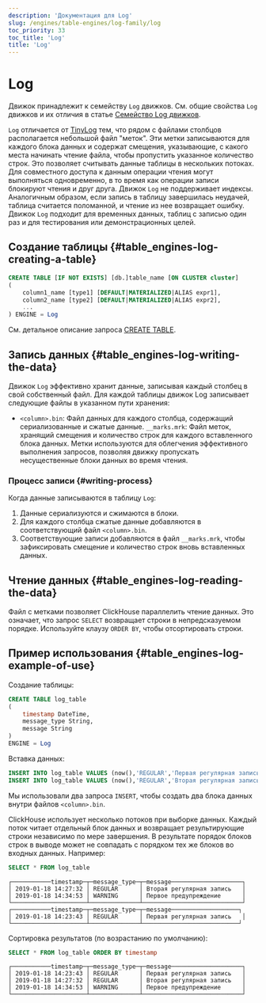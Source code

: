 ```yaml
---
description: 'Документация для Log'
slug: /engines/table-engines/log-family/log
toc_priority: 33
toc_title: 'Log'
title: 'Log'
---
```



# Log

Движок принадлежит к семейству `Log` движков. См. общие свойства `Log` движков и их отличия в статье [Семейство Log движков](../../../engines/table-engines/log-family/index.md).

`Log` отличается от [TinyLog](../../../engines/table-engines/log-family/tinylog.md) тем, что рядом с файлами столбцов располагается небольшой файл "меток". Эти метки записываются для каждого блока данных и содержат смещения, указывающие, с какого места начинать чтение файла, чтобы пропустить указанное количество строк. Это позволяет считывать данные таблицы в нескольких потоках. Для совместного доступа к данным операции чтения могут выполняться одновременно, в то время как операции записи блокируют чтения и друг друга. Движок `Log` не поддерживает индексы. Аналогичным образом, если запись в таблицу завершилась неудачей, таблица считается поломанной, и чтение из нее возвращает ошибку. Движок `Log` подходит для временных данных, таблиц с записью один раз и для тестирования или демонстрационных целей.

## Создание таблицы {#table_engines-log-creating-a-table}

```sql
CREATE TABLE [IF NOT EXISTS] [db.]table_name [ON CLUSTER cluster]
(
    column1_name [type1] [DEFAULT|MATERIALIZED|ALIAS expr1],
    column2_name [type2] [DEFAULT|MATERIALIZED|ALIAS expr2],
    ...
) ENGINE = Log
```

См. детальное описание запроса [CREATE TABLE](/sql-reference/statements/create/table).

## Запись данных {#table_engines-log-writing-the-data}

Движок `Log` эффективно хранит данные, записывая каждый столбец в свой собственный файл. Для каждой таблицы движок Log записывает следующие файлы в указанном пути хранения:

- `<column>.bin`: Файл данных для каждого столбца, содержащий сериализованные и сжатые данные.
`__marks.mrk`: Файл меток, хранящий смещения и количество строк для каждого вставленного блока данных. Метки используются для облегчения эффективного выполнения запросов, позволяя движку пропускать несущественные блоки данных во время чтения.

### Процесс записи {#writing-process}

Когда данные записываются в таблицу `Log`:

1.    Данные сериализуются и сжимаются в блоки.
2.    Для каждого столбца сжатые данные добавляются в соответствующий файл `<column>.bin`.
3.    Соответствующие записи добавляются в файл `__marks.mrk`, чтобы зафиксировать смещение и количество строк вновь вставленных данных.

## Чтение данных {#table_engines-log-reading-the-data}

Файл с метками позволяет ClickHouse параллелить чтение данных. Это означает, что запрос `SELECT` возвращает строки в непредсказуемом порядке. Используйте клаузу `ORDER BY`, чтобы отсортировать строки.

## Пример использования {#table_engines-log-example-of-use}

Создание таблицы:

```sql
CREATE TABLE log_table
(
    timestamp DateTime,
    message_type String,
    message String
)
ENGINE = Log
```

Вставка данных:

```sql
INSERT INTO log_table VALUES (now(),'REGULAR','Первая регулярная запись')
INSERT INTO log_table VALUES (now(),'REGULAR','Вторая регулярная запись'),(now(),'WARNING','Первое предупреждение')
```

Мы использовали два запроса `INSERT`, чтобы создать два блока данных внутри файлов `<column>.bin`.

ClickHouse использует несколько потоков при выборке данных. Каждый поток читает отдельный блок данных и возвращает результирующие строки независимо по мере завершения. В результате порядок блоков строк в выводе может не совпадать с порядком тех же блоков во входных данных. Например:

```sql
SELECT * FROM log_table
```

```text
┌───────────timestamp─┬─message_type─┬─message────────────────────┐
│ 2019-01-18 14:27:32 │ REGULAR      │ Вторая регулярная запись   │
│ 2019-01-18 14:34:53 │ WARNING      │ Первое предупреждение      │
└─────────────────────┴──────────────┴────────────────────────────┘
┌───────────timestamp─┬─message_type─┬─message───────────────────┐
│ 2019-01-18 14:23:43 │ REGULAR      │ Первая регулярная запись   │
└─────────────────────┴──────────────┴───────────────────────────┘
```

Сортировка результатов (по возрастанию по умолчанию):

```sql
SELECT * FROM log_table ORDER BY timestamp
```

```text
┌───────────timestamp─┬─message_type─┬─message────────────────────┐
│ 2019-01-18 14:23:43 │ REGULAR      │ Первая регулярная запись   │
│ 2019-01-18 14:27:32 │ REGULAR      │ Вторая регулярная запись   │
│ 2019-01-18 14:34:53 │ WARNING      │ Первое предупреждение      │
└─────────────────────┴──────────────┴────────────────────────────┘
```
